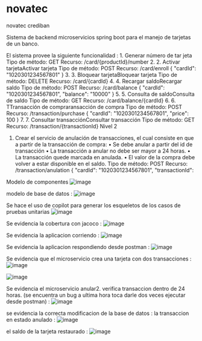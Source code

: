 # novatec
novatec crediban



Sistema de backend microservicios spring boot para el manejo de tarjetas de un banco. 

El sistema provee la siguiente funcionalidad :
1.
Generar número de tar jeta
Tipo de método: GET
Recurso: /card/{productId}/number
2.
2. Activar tarjetaActivar tarjeta
Tipo de método: POST
Recurso: /card/enroll { "cardId": "1020301234567801" }
3.
3. Bloquear tarjetaBloquear tarjeta
Tipo de método: DELETE
Recurso: /card/{cardId}
4.
4. Recargar saldoRecargar saldo
Tipo de método: POST
Recurso: /card/balance { "cardId": "1020301234567801", "balance": "10000" }
5.
5. Consulta de saldoConsulta de saldo
Tipo de método: GET
Recurso: /card/balance/{cardId}
6.
6. TTransacción de compraransacción de compra
Tipo de método: POST
Recurso: /transaction/purchase { "cardId": "1020301234567801", "price": 100 }
7.
7. Consultar transacciónConsultar transacción
Tipo de método: GET
Recurso: /transaction/{transactionId}
Nivel 2
1. Crear el servicio de anulación de transacciones, el cual consiste en que a partir de la transacción de compra:
• Se debe anular a partir del id de transacción
• La transacción a anular no debe ser mayor a 24 horas.
• La transacción quede marcada en anulada.
• El valor de la compra debe volver a estar disponible en el saldo.
Tipo de método: POST
Recurso: /transaction/anulation { "cardId": "1020301234567801", "transactionId":


Modelo de componentes
![image](https://github.com/aldringutierrez/novatec/assets/18297438/c6615a94-2618-4fe8-9156-6ecafd6a2d04)


modelo de base de datos :
![image](https://github.com/aldringutierrez/novatec/assets/18297438/1e46496d-d38f-4a5f-ad7c-9d56f2940bc1)


Se hace el uso de copilot para generar los esqueletos de los casos de pruebas unitarias
![image](https://github.com/aldringutierrez/novatec/assets/18297438/ad3431cd-2c98-4d5e-83a1-b00959c12c30)


Se evidencia la cobertura con jacoco :
![image](https://github.com/aldringutierrez/novatec/assets/18297438/670c2708-ea00-42c3-9e37-ebf44105a01e)

Se evidencia la aplicacion corriendo :
![image](https://github.com/aldringutierrez/novatec/assets/18297438/b6cef558-0996-4fbf-8bbc-35483c2df571)

Se evidencia la aplicacion respondiendo desde postman :
![image](https://github.com/aldringutierrez/novatec/assets/18297438/b016df59-de37-420b-801b-37f8a851df1e)

Se evidencia que el microservicio crea una tarjeta con dos transacciones :
![image](https://github.com/aldringutierrez/novatec/assets/18297438/6957366b-20ab-4933-95c1-9d7f18ded03f)

![image](https://github.com/aldringutierrez/novatec/assets/18297438/692f38fd-693e-4c73-9687-08cd1b8bcdf1)

Se evidencia el microservicio anular2. verifica transaccion dentro de 24 horas. 
(se encuentra un bug a ultima hora toca darle dos veces ejecutar desde postman) :
![image](https://github.com/aldringutierrez/novatec/assets/18297438/862a0c85-01b2-42ae-aaf5-1bcdacfc9e29)

se evidencia la correcta modificacion de la base de datos :
la transaccion en estado anulado :
![image](https://github.com/aldringutierrez/novatec/assets/18297438/c7dc4ded-8010-4d93-bec5-7523557352a7)

el saldo de la tarjeta restaurado :
![image](https://github.com/aldringutierrez/novatec/assets/18297438/13ccab7a-e9f4-4f75-a0cd-cf2a51cd1eb5)























